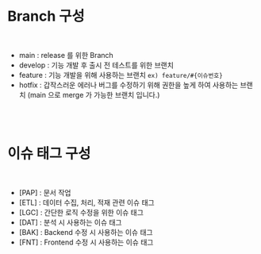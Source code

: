 # Branch 구성 

<br>

* main : release 를 위한 Branch
* develop : 기능 개발 후 출시 전 테스트를 위한 브랜치
* feature : 기능 개발을 위해 사용하는 브랜치 `ex) feature/#{이슈번호}`
* hotfix : 갑작스러운 에러나 버그를 수정하기 위해 권한을 높게 하여 사용하는 브랜치 (main 으로 merge 가 가능한 브랜치 입니다.)

<br><br>

# 이슈 태그 구성

<br>

* [PAP] : 문서 작업
* [ETL] : 데이터 수집, 처리, 적재 관련 이슈 태그
* [LGC] : 간단한 로직 수정을 위한 이슈 태그
* [DAT] : 분석 시 사용하는 이슈 태그
* [BAK] : Backend 수정 시 사용하는 이슈 태그
* [FNT] : Frontend 수정 시 사용하는 이슈 태그


<br><br>
